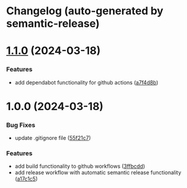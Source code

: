 # Changelog (auto-generated by semantic-release)

# [1.1.0](https://github.com/AdGem/iOS-Sample-App/compare/1.0.0...1.1.0) (2024-03-18)


### Features

* add dependabot functionality for github actions ([a7f4d8b](https://github.com/AdGem/iOS-Sample-App/commit/a7f4d8b12c2c4b112e23ae0b51d7ad7287c19fce))

# 1.0.0 (2024-03-18)


### Bug Fixes

* update .gitignore file ([55f21c7](https://github.com/AdGem/iOS-Sample-App/commit/55f21c7f9cbc8e0f67c871713d5c476f578449c8))


### Features

* add build functionality to github workflows ([3ffbcdd](https://github.com/AdGem/iOS-Sample-App/commit/3ffbcdd4d27683c70c19e9d44a19d6e1c479bcc7))
* add release workflow with automatic semantic release functionality ([a17c1c5](https://github.com/AdGem/iOS-Sample-App/commit/a17c1c55b6f389beb98d26a70d2bcdf0bcfa8103))
